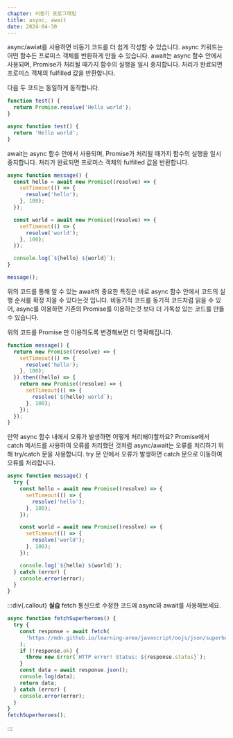 ```yaml
---
chapter: 비동기 프로그래밍
title: async, await
date: 2024-04-30
---
```


async/awiat를 사용하면 비동기 코드를 더 쉽게 작성할 수 있습니다. async 키워드는 어떤 함수든 프로미스 객체를 반환하게 만들 수 있습니다. await는 async 함수 안에서 사용되며, Promise가 처리될 때가지 함수의 실행을 일시 중지합니다. 처리가 완료되면 프로미스 객체의 fulfilled 값을 반환합니다.

다음 두 코드는 동일하게 동작합니다.

```jsx
function test() {
  return Promise.resolve('Hello world');
}
```

```jsx
async function test() {
  return 'Hello world';
}
```

await는 async 함수 안에서 사용되며, Promise가 처리될 때가지 함수의 실행을 일시 중지합니다. 처리가 완료되면 프로미스 객체의 fulfilled 값을 반환합니다.

```jsx
async function message() {
  const hello = await new Promise((resolve) => {
    setTimeout(() => {
      resolve('hello');
    }, 100);
  });

  const world = await new Promise((resolve) => {
    setTimeout(() => {
      resolve('world');
    }, 100);
  });

  console.log(`${hello} ${world}`);
}

message();
```

위의 코드를 통해 알 수 있는 await의 중요한 특징은 바로 async 함수 안에서 코드의 실행 순서를 확정 지을 수 있다는것 입니다. 비동기적 코드를 동기적 코드처럼 읽을 수 있어, async를 이용하면 기존의 Promise를 이용하는것 보다 더 가독성 있는 코드를 만들 수 있습니다.

위의 코드를 Promise 만 이용하도록 변경해보면 더 명확해집니다.

```jsx
function message() {
  return new Promise((resolve) => {
    setTimeout(() => {
      resolve('hello');
    }, 100);
  }).then((hello) => {
    return new Promise((resolve) => {
      setTimeout(() => {
        resolve(`${hello} world`);
      }, 100);
    });
  });
}
```

만약 async 함수 내에서 오류가 발생하면 어떻게 처리해야할까요? Promise에서 catch 메서드를 사용하여 오류를 처리했던 것처럼 async/await는 오류를 처리하기 위해 try/catch 문을 사용합니다. try 문 안에서 오류가 발생하면 catch 문으로 이동하여 오류를 처리합니다.

```jsx
async function message() {
  try {
    const hello = await new Promise((resolve) => {
      setTimeout(() => {
        resolve('hello');
      }, 100);
    });

    const world = await new Promise((resolve) => {
      setTimeout(() => {
        resolve('world');
      }, 100);
    });

    console.log(`${hello} ${world}`);
  } catch (error) {
    console.error(error);
  }
}
```

:::div{.callout}
**실습**
fetch 통신으로 수정한 코드에 async와 await를 사용해보세요.

```jsx
async function fetchSuperheroes() {
  try {
    const response = await fetch(
      'https://mdn.github.io/learning-area/javascript/oojs/json/superheroes.json',
    );
    if (!response.ok) {
      throw new Error(`HTTP error! Status: ${response.status}`);
    }
    const data = await response.json();
    console.log(data);
    return data;
  } catch (error) {
    console.error(error);
  }
}
fetchSuperheroes();
```

:::
